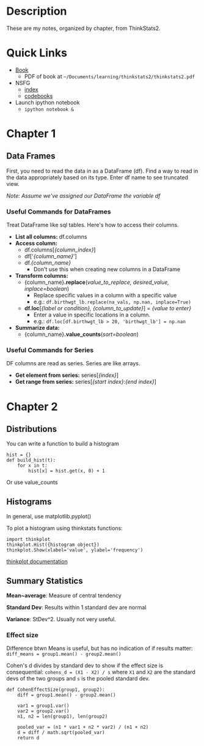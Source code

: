 # Description
These are my notes, organized by chapter, from ThinkStats2.

# Quick Links
- [Book](http://greenteapress.com/wp/think-stats-2e/)
    - PDF of book at `~/Documents/learning/thinkstats2/thinkstats2.pdf`
- NSFG
    - [index](https://www.cdc.gov/nchs/nsfg/index.htm)
    - [codebooks](https://www.cdc.gov/nchs/nsfg/nsfg_cycle6.htm)
- Launch ipython notebook
    - `ipython notebook &`

# Chapter 1

## Data Frames
First, you need to read the data in as a DataFrame (df).  Find a way to read in
the data appropriately based on its type.  Enter df name to see truncated view.

*Note: Assume we've assigned our DataFrame the variable df*

### Useful Commands for DataFrames
Treat DataFrame like sql tables.  Here's how to access their columns.
- **List all columns:** df.columns
- **Access column:**
    - df.columns[*{column_index}*]
    - df['*{column_name}*']
    - df.*{column_name}*
        - Don't use this when creating new columns in a DataFrame
- **Transform columns:**
    - {column_name}**.replace**(*value_to_replace, desired_value, inplace=boolean*)
        - Replace specific values in a column with a specific value
        - e.g.: `df.birthwgt_lb.replace(na_vals, np.nan, inplace=True)`
    - **df.loc**[*{label or condition}, {column_to_update}*] = *{value to enter}*
        - Enter a value in specific locations in a column.
        - e.g.: `df.loc[df.birthwgt_lb > 20, 'birthwgt_lb'] = np.nan`
- **Summarize data:**
    - {column_name}**.value_counts**(*sort=boolean*)

### Useful Commands for Series
DF columns are read as series.  Series are like arrays.
- **Get element from series:** series[*{index}*]
- **Get range from series:** series[*{start index}*:*{end index}*]

# Chapter 2

## Distributions

You can write a function to build a histogram
```
hist = {}
def build_hist(t):
    for x in t:
        hist[x] = hist.get(x, 0) + 1
```
Or use value_counts

## Histograms
In general, use matplotlib.pyplot()

To plot a histogram using thinkstats functions:
```
import thinkplot
thinkplot.Hist({histogram object})
thinkplot.Show(xlabel='value', ylabel='frequency')
```

[thinkplot documentation](http://bit.ly/1sgoj7V)

## Summary Statistics

**Mean~average**: Measure of central tendency

**Standard Dev**: Results within 1 standard dev are normal

**Variance**: StDev^2.  Usually not very useful.

### Effect size

Difference btwn Means is useful, but has no indication of if results matter:
`diff_means = group1.mean() - group2.mean()`

Cohen's d divides by standard dev to show if the effect size is consequential:
`cohens_d = (X1 - X2) / s` where `X1` and `X2` are the standard devs of the two groups and `s` is the pooled standard dev.

```
def CohenEffectSize(group1, group2):
    diff = group1.mean() - group2.mean()

    var1 = group1.var()
    var2 = group2.var()
    n1, n2 = len(group1), len(group2)

    pooled_var = (n1 * var1 + n2 * var2) / (n1 + n2)
    d = diff / math.sqrt(pooled_var)
    return d
```


